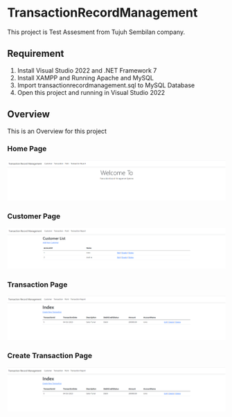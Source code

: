 # TransactionRecordManagement
This project is Test Assesment from Tujuh Sembilan company.

## Requirement
1. Install Visual Studio 2022 and .NET Framework 7 
2. Install XAMPP and Running Apache and MySQL
3. Import transactionrecordmanagement.sql to MySQL Database
4. Open this project and running in Visual Studio 2022

## Overview
This is an Overview for this project
### Home Page
![Home](Overview/Home.png)

### Customer Page
![Customer](Overview/Customer.png)

### Transaction Page
![Transaction](Overview/Transaction.png)

### Create Transaction Page
![Transaction](Overview/Transaction.png)
